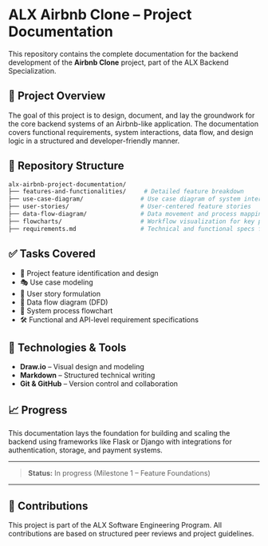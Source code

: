 # ALX Airbnb Clone – Project Documentation

This repository contains the complete documentation for the backend development of the **Airbnb Clone** project, part of the ALX Backend Specialization.

## 📌 Project Overview

The goal of this project is to design, document, and lay the groundwork for the core backend systems of an Airbnb-like application. The documentation covers functional requirements, system interactions, data flow, and design logic in a structured and developer-friendly manner.

## 📂 Repository Structure

```bash
alx-airbnb-project-documentation/
├── features-and-functionalities/     # Detailed feature breakdown
├── use-case-diagram/                # Use case diagram of system interactions
├── user-stories/                    # User-centered feature stories
├── data-flow-diagram/               # Data movement and process mapping
├── flowcharts/                      # Workflow visualization for key processes
├── requirements.md                  # Technical and functional specs for APIs
````

## ✅ Tasks Covered

* 📃 Project feature identification and design
* 🎭 Use case modeling
* 🧠 User story formulation
* 🔄 Data flow diagram (DFD)
* 🔁 System process flowchart
* 🛠 Functional and API-level requirement specifications

## 🔧 Technologies & Tools

* **Draw\.io** – Visual design and modeling
* **Markdown** – Structured technical writing
* **Git & GitHub** – Version control and collaboration

## 📈 Progress

This documentation lays the foundation for building and scaling the backend using frameworks like Flask or Django with integrations for authentication, storage, and payment systems.

---

> **Status:** In progress (Milestone 1 – Feature Foundations)

---

## 🤝 Contributions

This project is part of the ALX Software Engineering Program. All contributions are based on structured peer reviews and project guidelines.
